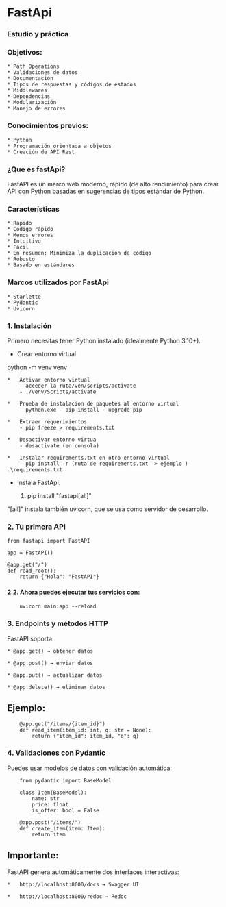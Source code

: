 # FastApi

### Estudio y práctica 

### Objetivos: 
    * Path Operations
    * Validaciones de datos
    * Documentación
    * Tipos de respuestas y códigos de estados
    * Middlewares
    * Dependencias
    * Modularización
    * Manejo de errores  

### Conocimientos previos: 
    * Python
    * Programación orientada a objetos
    * Creación de API Rest      

### ¿Que es fastApi?
FastAPI es un marco web moderno, rápido (de alto rendimiento) para crear API con Python basadas en sugerencias de tipos estándar de Python.

### Características
    * Rápido
    * Código rápido
    * Menos errores
    * Intuitivo
    * Fácil
    * En resumen: Minimiza la duplicación de código
    * Robusto
    * Basado en estándares

### Marcos utilizados por FastApi
    * Starlette
    * Pydantic
    * Uvicorn

### 1. Instalación

Primero necesitas tener Python instalado (idealmente Python 3.10+).

- Crear entorno virtual

python -m venv venv

    *   Activar entorno virtual
        - acceder la ruta/ven/scripts/activate
        - ./venv/Scripts/activate

    *   Prueba de instalacion de paquetes al entorno virtual
        - python.exe - pip install --upgrade pip

    *   Extraer requerimientos
        - pip freeze > requirements.txt

    *   Desactivar entorno virtua
        - desactivate (en consola)

    *   Instalar requirements.txt en otro entorno virtual
        - pip install -r (ruta de requirements.txt -> ejemplo ) .\requirements.txt

- Instala FastApi:

    1. pip install "fastapi[all]"

"[all]" instala también uvicorn, que se usa como servidor de desarrollo.

### 2. Tu primera API

```
from fastapi import FastAPI

app = FastAPI()

@app.get("/")
def read_root():
    return {"Hola": "FastAPI"}
```

#### 2.2. Ahora puedes ejecutar tus servicios con:
```
    uvicorn main:app --reload
```
### 3. Endpoints y métodos HTTP
FastAPI soporta:    

    * @app.get() → obtener datos

    * @app.post() → enviar datos

    * @app.put() → actualizar datos

    * @app.delete() → eliminar datos

## Ejemplo:
```
    @app.get("/items/{item_id}")
    def read_item(item_id: int, q: str = None):
        return {"item_id": item_id, "q": q}
```

### 4. Validaciones con Pydantic
Puedes usar modelos de datos con validación automática:
```
    from pydantic import BaseModel

    class Item(BaseModel):
        name: str
        price: float
        is_offer: bool = False

    @app.post("/items/")
    def create_item(item: Item):
        return item
```

## Importante:
FastAPI genera automáticamente dos interfaces interactivas:
    
    *   http://localhost:8000/docs → Swagger UI

    *   http://localhost:8000/redoc → Redoc
